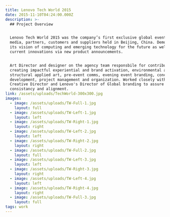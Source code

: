 ```yaml
---
title: Lenovo Tech World 2015
date: 2015-11-10T04:24:00.000Z
description: >-
  ## Project Overview


  Lenovo Tech World 2015 was the company’s first exclusive global event for
  media, partners, customers and suppliers held in Beijing, China. Demonstrating
  its vision of computing and emerging technology for the future as well as
  current innovations via new product announcements.


  Art Director and designer on the agency team responsbile for contributing and
  creating impactful experiential and brand activation, environmental and
  structural applied art, pre-event comms, evening event branding, concept/theme
  development, project management and organization. Worked closely with agnecy
  Creative Director and Lenovo's Director of Global branding to assure brand
  consistancy and alignment.
link: /assets/uploads/TechWorld-300x300.jpg
images:
  - image: /assets/uploads/TW-Full-1.jpg
    layout: full
  - image: /assets/uploads/TW-Left-1.jpg
    layout: left
  - image: /assets/uploads/TW-Right-1.jpg
    layout: right
  - image: /assets/uploads/TW-Left-2.jpg
    layout: left
  - image: /assets/uploads/TW-Right-2.jpg
    layout: right
  - image: /assets/uploads/TW-Full-2.jpg
    layout: full
  - image: /assets/uploads/TW-Left-3.jpg
    layout: left
  - image: /assets/uploads/TW-Right-3.jpg
    layout: right
  - image: /assets/uploads/TW-Left-4.jpg
    layout: left
  - image: /assets/uploads/TW-Right-4.jpg
    layout: right
  - image: /assets/uploads/TW-Full-3.jpg
    layout: full
tags: work
---
```

